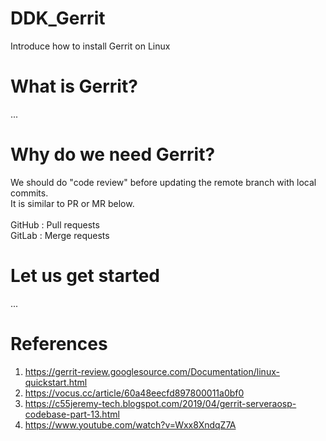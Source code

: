 # DDK_Gerrit
Introduce how to install Gerrit on Linux

# What is Gerrit?
... </br>

# Why do we need Gerrit?
We should do "code review" before updating the remote branch with local commits. </br>
It is similar to PR or MR below. </br> </br>
GitHub : Pull requests </br>
GitLab : Merge requests </br>

# Let us get started
... </br>

# References
1. https://gerrit-review.googlesource.com/Documentation/linux-quickstart.html
2. https://vocus.cc/article/60a48eecfd897800011a0bf0
3. https://c55jeremy-tech.blogspot.com/2019/04/gerrit-serveraosp-codebase-part-13.html
4. https://www.youtube.com/watch?v=Wxx8XndqZ7A
